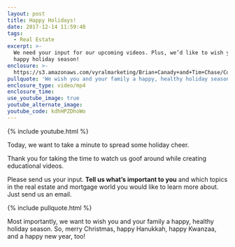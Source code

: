 ```yaml
---
layout: post
title: Happy Holidays!
date: 2017-12-14 11:59:48
tags:
  - Real Estate
excerpt: >-
  We need your input for our upcoming videos. Plus, we’d like to wish you a
  happy holiday season!
enclosure: >-
  https://s3.amazonaws.com/vyralmarketing/Brian+Canady+and+Tim+Chase/Colorado+Springs+Real+Estate+Happy+Holidays.mp4
pullquote: 'We wish you and your family a happy, healthy holiday season.'
enclosure_type: video/mp4
enclosure_time:
use_youtube_image: true
youtube_alternate_image:
youtube_code: kdhHPZDhoWo
---
```



{% include youtube.html %}

Today, we want to take a minute to spread some holiday cheer.&nbsp;

Thank you for taking the time to watch us goof around while creating educational videos.&nbsp;

Please send us your input. **Tell us what’s important to you** and which topics in the real estate and mortgage world you would like to learn more about. Just send us an email.&nbsp;

{% include pullquote.html %}

Most importantly, we want to wish you and your family a happy, healthy holiday season. So, merry Christmas, happy Hanukkah, happy Kwanzaa, and a happy new year, too!